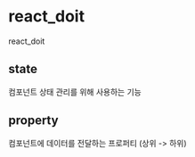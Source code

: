 # react_doit
react_doit



## state
컴포넌트 상태 
관리를 위해 사용하는 기능

## property
컴포넌트에 데이터를 전달하는 프로퍼티
(상위 -> 하위)